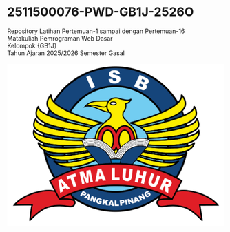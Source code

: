# 2511500076-PWD-GB1J-2526O
Repository Latihan Pertemuan-1 sampai dengan Pertemuan-16<br>
Matakuliah Pemrograman Web Dasar<br>
Kelompok {GB1J}<br>
Tahun Ajaran 2025/2026
Semester Gasal<br><br>
![Logo ISBAL](logoisbal.png)
